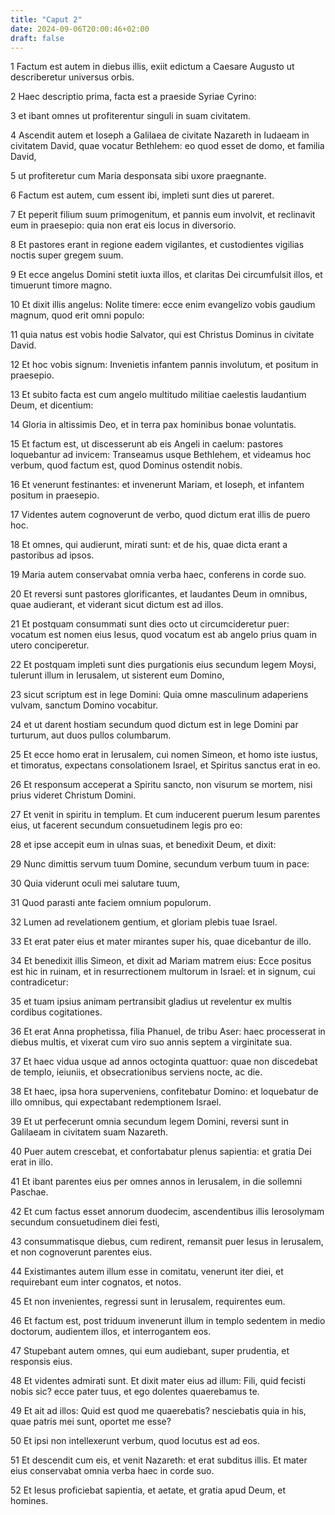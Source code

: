 ```yaml
---
title: "Caput 2"
date: 2024-09-06T20:00:46+02:00
draft: false
---
```



1 Factum est autem in diebus illis, exiit edictum a Caesare Augusto ut describeretur universus orbis.

2 Haec descriptio prima, facta est a praeside Syriae Cyrino:

3 et ibant omnes ut profiterentur singuli in suam civitatem.

4 Ascendit autem et Ioseph a Galilaea de civitate Nazareth in Iudaeam in civitatem David, quae vocatur Bethlehem: eo quod esset de domo, et familia David,

5 ut profiteretur cum Maria desponsata sibi uxore praegnante.

6 Factum est autem, cum essent ibi, impleti sunt dies ut pareret.

7 Et peperit filium suum primogenitum, et pannis eum involvit, et reclinavit eum in praesepio: quia non erat eis locus in diversorio.

8 Et pastores erant in regione eadem vigilantes, et custodientes vigilias noctis super gregem suum.

9 Et ecce angelus Domini stetit iuxta illos, et claritas Dei circumfulsit illos, et timuerunt timore magno.

10 Et dixit illis angelus: Nolite timere: ecce enim evangelizo vobis gaudium magnum, quod erit omni populo:

11 quia natus est vobis hodie Salvator, qui est Christus Dominus in civitate David.

12 Et hoc vobis signum: Invenietis infantem pannis involutum, et positum in praesepio.

13 Et subito facta est cum angelo multitudo militiae caelestis laudantium Deum, et dicentium:

14 Gloria in altissimis Deo, et in terra pax hominibus bonae voluntatis.

15 Et factum est, ut discesserunt ab eis Angeli in caelum: pastores loquebantur ad invicem: Transeamus usque Bethlehem, et videamus hoc verbum, quod factum est, quod Dominus ostendit nobis.

16 Et venerunt festinantes: et invenerunt Mariam, et Ioseph, et infantem positum in praesepio.

17 Videntes autem cognoverunt de verbo, quod dictum erat illis de puero hoc.

18 Et omnes, qui audierunt, mirati sunt: et de his, quae dicta erant a pastoribus ad ipsos.

19 Maria autem conservabat omnia verba haec, conferens in corde suo.

20 Et reversi sunt pastores glorificantes, et laudantes Deum in omnibus, quae audierant, et viderant sicut dictum est ad illos.

21 Et postquam consummati sunt dies octo ut circumcideretur puer: vocatum est nomen eius Iesus, quod vocatum est ab angelo prius quam in utero conciperetur.

22 Et postquam impleti sunt dies purgationis eius secundum legem Moysi, tulerunt illum in Ierusalem, ut sisterent eum Domino,

23 sicut scriptum est in lege Domini: Quia omne masculinum adaperiens vulvam, sanctum Domino vocabitur.

24 et ut darent hostiam secundum quod dictum est in lege Domini par turturum, aut duos pullos columbarum.

25 Et ecce homo erat in Ierusalem, cui nomen Simeon, et homo iste iustus, et timoratus, expectans consolationem Israel, et Spiritus sanctus erat in eo.

26 Et responsum acceperat a Spiritu sancto, non visurum se mortem, nisi prius videret Christum Domini.

27 Et venit in spiritu in templum. Et cum inducerent puerum Iesum parentes eius, ut facerent secundum consuetudinem legis pro eo:

28 et ipse accepit eum in ulnas suas, et benedixit Deum, et dixit:

29 Nunc dimittis servum tuum Domine, secundum verbum tuum in pace:

30 Quia viderunt oculi mei salutare tuum,

31 Quod parasti ante faciem omnium populorum.

32 Lumen ad revelationem gentium, et gloriam plebis tuae Israel.

33 Et erat pater eius et mater mirantes super his, quae dicebantur de illo.

34 Et benedixit illis Simeon, et dixit ad Mariam matrem eius: Ecce positus est hic in ruinam, et in resurrectionem multorum in Israel: et in signum, cui contradicetur:

35 et tuam ipsius animam pertransibit gladius ut revelentur ex multis cordibus cogitationes.

36 Et erat Anna prophetissa, filia Phanuel, de tribu Aser: haec processerat in diebus multis, et vixerat cum viro suo annis septem a virginitate sua.

37 Et haec vidua usque ad annos octoginta quattuor: quae non discedebat de templo, ieiuniis, et obsecrationibus serviens nocte, ac die.

38 Et haec, ipsa hora superveniens, confitebatur Domino: et loquebatur de illo omnibus, qui expectabant redemptionem Israel.

39 Et ut perfecerunt omnia secundum legem Domini, reversi sunt in Galilaeam in civitatem suam Nazareth.

40 Puer autem crescebat, et confortabatur plenus sapientia: et gratia Dei erat in illo.

41 Et ibant parentes eius per omnes annos in Ierusalem, in die sollemni Paschae.

42 Et cum factus esset annorum duodecim, ascendentibus illis Ierosolymam secundum consuetudinem diei festi,

43 consummatisque diebus, cum redirent, remansit puer Iesus in Ierusalem, et non cognoverunt parentes eius.

44 Existimantes autem illum esse in comitatu, venerunt iter diei, et requirebant eum inter cognatos, et notos.

45 Et non invenientes, regressi sunt in Ierusalem, requirentes eum.

46 Et factum est, post triduum invenerunt illum in templo sedentem in medio doctorum, audientem illos, et interrogantem eos.

47 Stupebant autem omnes, qui eum audiebant, super prudentia, et responsis eius.

48 Et videntes admirati sunt. Et dixit mater eius ad illum: Fili, quid fecisti nobis sic? ecce pater tuus, et ego dolentes quaerebamus te.

49 Et ait ad illos: Quid est quod me quaerebatis? nesciebatis quia in his, quae patris mei sunt, oportet me esse?

50 Et ipsi non intellexerunt verbum, quod locutus est ad eos.

51 Et descendit cum eis, et venit Nazareth: et erat subditus illis. Et mater eius conservabat omnia verba haec in corde suo.

52 Et Iesus proficiebat sapientia, et aetate, et gratia apud Deum, et homines.

